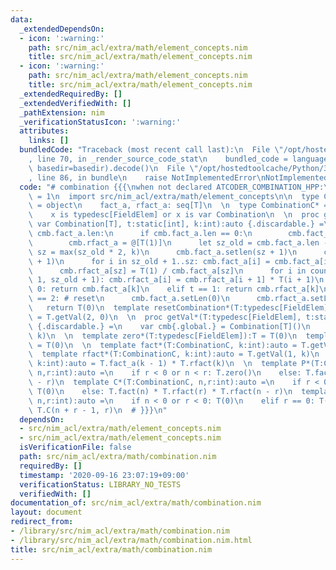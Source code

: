 ```yaml
---
data:
  _extendedDependsOn:
  - icon: ':warning:'
    path: src/nim_acl/extra/math/element_concepts.nim
    title: src/nim_acl/extra/math/element_concepts.nim
  - icon: ':warning:'
    path: src/nim_acl/extra/math/element_concepts.nim
    title: src/nim_acl/extra/math/element_concepts.nim
  _extendedRequiredBy: []
  _extendedVerifiedWith: []
  _pathExtension: nim
  _verificationStatusIcon: ':warning:'
  attributes:
    links: []
  bundledCode: "Traceback (most recent call last):\n  File \"/opt/hostedtoolcache/Python/3.8.5/x64/lib/python3.8/site-packages/onlinejudge_verify/documentation/build.py\"\
    , line 70, in _render_source_code_stat\n    bundled_code = language.bundle(stat.path,\
    \ basedir=basedir).decode()\n  File \"/opt/hostedtoolcache/Python/3.8.5/x64/lib/python3.8/site-packages/onlinejudge_verify/languages/nim.py\"\
    , line 86, in bundle\n    raise NotImplementedError\nNotImplementedError\n"
  code: "# combination {{{\nwhen not declared ATCODER_COMBINATION_HPP:\n  const ATCODER_COMBINATION_HPP*\
    \ = 1\n  import src/nim_acl/extra/math/element_concepts\n\n  type Combination*[T]\
    \ = object\n    fact_a, rfact_a: seq[T]\n  \n  type CombinationC* = concept x\n\
    \    x is typedesc[FieldElem] or x is var Combination\n  \n  proc getVal*[T:FieldElem](cmb:\
    \ var Combination[T], t:static[int], k:int):auto {.discardable.} =\n    if k >=\
    \ cmb.fact_a.len:\n      if cmb.fact_a.len == 0:\n        cmb.fact_a = @[T(1)]\n\
    \        cmb.rfact_a = @[T(1)]\n      let sz_old = cmb.fact_a.len - 1\n      let\
    \ sz = max(sz_old * 2, k)\n      cmb.fact_a.setlen(sz + 1)\n      cmb.rfact_a.setlen(sz\
    \ + 1)\n      for i in sz_old + 1..sz: cmb.fact_a[i] = cmb.fact_a[i-1] * T(i)\n\
    \      cmb.rfact_a[sz] = T(1) / cmb.fact_a[sz]\n      for i in countdown(sz -\
    \ 1, sz_old + 1): cmb.rfact_a[i] = cmb.rfact_a[i + 1] * T(i + 1)\n    when t ==\
    \ 0: return cmb.fact_a[k]\n    elif t == 1: return cmb.rfact_a[k]\n    elif t\
    \ == 2: # reset\n      cmb.fact_a.setLen(0)\n      cmb.rfact_a.setLen(0)\n   \
    \   return T(0)\n  template resetCombination*(T:typedesc[FieldElem] or var Combination)\
    \ = T.getVal(2, 0)\n  \n  proc getVal*(T:typedesc[FieldElem], t:static[int], k:int):auto\
    \ {.discardable.} =\n    var cmb{.global.} = Combination[T]()\n    return cmb.getVal(t,\
    \ k)\n  \n  template zero*(T:typedesc[FieldElem]):T = T(0)\n  template zero*[T](cmb:Combination[T]):T\
    \ = T(0)\n  \n  template fact*(T:CombinationC, k:int):auto = T.getVal(0, k)\n\
    \  template rfact*(T:CombinationC, k:int):auto = T.getVal(1, k)\n  template inv*(T:CombinationC,\
    \ k:int):auto = T.fact_a(k - 1) * T.rfact(k)\n  \n  template P*(T:CombinationC,\
    \ n,r:int):auto =\n    if r < 0 or n < r: T.zero()\n    else: T.fact(n) * T.rfact(n\
    \ - r)\n  template C*(T:CombinationC, n,r:int):auto =\n    if r < 0 or n < r:\
    \ T(0)\n    else: T.fact(n) * T.rfact(r) * T.rfact(n - r)\n  template H*(T:CombinationC,\
    \ n,r:int):auto =\n    if n < 0 or r < 0: T(0)\n    elif r == 0: T(1)\n    else:\
    \ T.C(n + r - 1, r)\n  # }}}\n"
  dependsOn:
  - src/nim_acl/extra/math/element_concepts.nim
  - src/nim_acl/extra/math/element_concepts.nim
  isVerificationFile: false
  path: src/nim_acl/extra/math/combination.nim
  requiredBy: []
  timestamp: '2020-09-16 23:07:19+09:00'
  verificationStatus: LIBRARY_NO_TESTS
  verifiedWith: []
documentation_of: src/nim_acl/extra/math/combination.nim
layout: document
redirect_from:
- /library/src/nim_acl/extra/math/combination.nim
- /library/src/nim_acl/extra/math/combination.nim.html
title: src/nim_acl/extra/math/combination.nim
---
```

